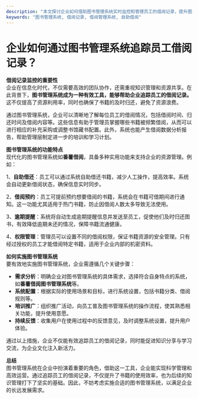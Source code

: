 ```yaml
---
description: "本文探讨企业如何借助图书管理系统实时监控和管理员工的借阅记录，提升图书资源利用率和管理效率。"
keywords: "图书管理系统, 借阅记录, 借阅管理系统, 自助借阅"
---
```

# 企业如何通过图书管理系统追踪员工借阅记录？

**借阅记录监控的重要性**  
企业在信息化时代，不仅需要高效的团队协作，还需重视知识管理和资源共享。在此背景下，**图书管理系统成为一种有效工具，能够帮助企业追踪员工的借阅记录。** 这不仅提高了资源利用率，同时也确保了书籍的及时归还，避免了资源浪费。

通过图书管理系统，企业可以清晰地了解每位员工的借阅情况，包括借阅时间、归还时间及借阅内容等。这些信息有助于管理员掌握哪些书籍被频繁借阅，从而可以进行相应的补充采购或调整书馆藏书配置。此外，系统也能产生借阅数据分析报告，帮助管理层制定进一步的培训和学习计划。

**图书管理系统的功能特点**  
现代化的图书管理系统如**番薯借阅**，具备多种实用功能来支持企业的资源管理。例如：

1、**自助借还**：员工可以通过系统自助借还书籍，减少人工操作，提高效率。系统会自动更新借阅状态，确保信息实时同步。

2、**借阅预约**：员工可提前预约想要借阅的书籍，系统会在书籍可借期间进行通知。这一功能尤其适用于热门书籍，防止因借阅人数太多导致无法使用。

3、**逾期提醒**：系统将自动生成逾期提醒信息并发送至员工，促使他们及时归还图书，有效降低逾期未还的情况，保障书籍流通健康。

4、**权限管理**：管理员可以设置不同的借阅权限，保证书籍资源的安全管理。只有经过授权的员工才能借阅特定书籍，适用于企业内部的机密资料。

**如何实施图书管理系统**  
要有效地实施图书管理系统，企业需遵循几个关键步骤：

- **需求分析**：明确企业对图书管理系统的具体需求，选择符合自身特点的系统，如**番薯借阅图书管理系统**等。
- **系统配置**：根据实际的使用场景和目标，进行系统设置，包括书籍分类、借阅规则等。
- **培训推广**：组织推广活动，向员工普及图书管理系统的操作流程，使其熟悉相关功能，提升使用意愿。
- **持续反馈**：收集用户在使用过程中的反馈意见，及时调整系统设置，提升用户体验。

通过以上措施，企业不仅能有效追踪员工的借阅记录，同时能促进知识分享与学习交流，为企业文化注入新活力。

**总结**  
图书管理系统在企业中扮演着重要的角色，借助这一工具，企业能实现科学管理和高效运营。通过追踪员工的借阅记录，不仅提升了书籍的使用效率，也为后续的知识管理打下了坚实的基础。因此，不妨考虑实施合适的图书管理系统，以满足企业的长远发展需求。
